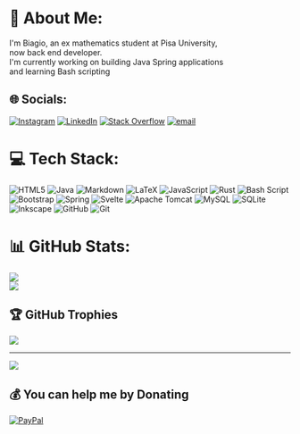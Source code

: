 # 💫 About Me:
I'm Biagio, an ex mathematics student at Pisa University,<br>now back end developer.<br>I'm currently working on building Java Spring applications<br>and learning Bash scripting


## 🌐 Socials:
[![Instagram](https://img.shields.io/badge/Instagram-%23E4405F.svg?logo=Instagram&logoColor=white)](https://instagram.com/@absolutely_not_italian_irl) [![LinkedIn](https://img.shields.io/badge/LinkedIn-%230077B5.svg?logo=linkedin&logoColor=white)](https://linkedin.com/in/biagio-altruda-mastrorilli) [![Stack Overflow](https://img.shields.io/badge/-Stackoverflow-FE7A16?logo=stack-overflow&logoColor=white)](https://stackoverflow.com/users/B.A.M) [![email](https://img.shields.io/badge/Email-D14836?logo=gmail&logoColor=white)](mailto:biagio.altruda@gmail.com) 

# 💻 Tech Stack:
![HTML5](https://img.shields.io/badge/html5-%23E34F26.svg?style=for-the-badge&logo=html5&logoColor=white) ![Java](https://img.shields.io/badge/java-%23ED8B00.svg?style=for-the-badge&logo=openjdk&logoColor=white) ![Markdown](https://img.shields.io/badge/markdown-%23000000.svg?style=for-the-badge&logo=markdown&logoColor=white) ![LaTeX](https://img.shields.io/badge/latex-%23008080.svg?style=for-the-badge&logo=latex&logoColor=white) ![JavaScript](https://img.shields.io/badge/javascript-%23323330.svg?style=for-the-badge&logo=javascript&logoColor=%23F7DF1E) ![Rust](https://img.shields.io/badge/rust-%23000000.svg?style=for-the-badge&logo=rust&logoColor=white) ![Bash Script](https://img.shields.io/badge/bash_script-%23121011.svg?style=for-the-badge&logo=gnu-bash&logoColor=white) ![Bootstrap](https://img.shields.io/badge/bootstrap-%238511FA.svg?style=for-the-badge&logo=bootstrap&logoColor=white) ![Spring](https://img.shields.io/badge/spring-%236DB33F.svg?style=for-the-badge&logo=spring&logoColor=white) ![Svelte](https://img.shields.io/badge/svelte-%23f1413d.svg?style=for-the-badge&logo=svelte&logoColor=white) ![Apache Tomcat](https://img.shields.io/badge/apache%20tomcat-%23F8DC75.svg?style=for-the-badge&logo=apache-tomcat&logoColor=black) ![MySQL](https://img.shields.io/badge/mysql-4479A1.svg?style=for-the-badge&logo=mysql&logoColor=white) ![SQLite](https://img.shields.io/badge/sqlite-%2307405e.svg?style=for-the-badge&logo=sqlite&logoColor=white) ![Inkscape](https://img.shields.io/badge/Inkscape-e0e0e0?style=for-the-badge&logo=inkscape&logoColor=080A13) ![GitHub](https://img.shields.io/badge/github-%23121011.svg?style=for-the-badge&logo=github&logoColor=white) ![Git](https://img.shields.io/badge/git-%23F05033.svg?style=for-the-badge&logo=git&logoColor=white)
# 📊 GitHub Stats:
<!-- ![](https://github-readme-stats.vercel.app/api?username=BiagioAltruda&theme=gruvbox&hide_border=false&include_all_commits=true&count_private=true)<br/> -->
![](https://nirzak-streak-stats.vercel.app/?user=BiagioAltruda&theme=gruvbox&hide_border=false)<br/>
![](https://github-readme-stats.vercel.app/api/top-langs/?username=BiagioAltruda&theme=gruvbox&hide_border=false&include_all_commits=true&count_private=true&layout=compact) <br/>

## 🏆 GitHub Trophies
![](https://github-profile-trophy.vercel.app/?username=BiagioAltruda&theme=gruvbox&no-frame=true&no-bg=false&margin-w=4)

---
[![](https://visitcount.itsvg.in/api?id=BiagioAltruda&icon=2&color=10)](https://visitcount.itsvg.in)

  ## 💰 You can help me by Donating
  [![PayPal](https://img.shields.io/badge/PayPal-00457C?style=for-the-badge&logo=paypal&logoColor=white)](https://paypal.me/BiagioAltrudaM) 

  
<!-- Proudly created with GPRM ( https://gprm.itsvg.in ) -->
